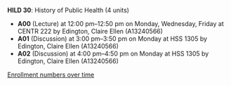 **HILD 30**: History of Public Health (4 units)

- **A00** (Lecture) at 12:00 pm–12:50 pm on Monday, Wednesday, Friday at CENTR 222 by Edington, Claire Ellen (A13240566)
- **A01** (Discussion) at 3:00 pm–3:50 pm on Monday at HSS 1305 by Edington, Claire Ellen (A13240566)
- **A02** (Discussion) at 4:00 pm–4:50 pm on Monday at HSS 1305 by Edington, Claire Ellen (A13240566)

[Enrollment numbers over time](./HILD30.tsv)

